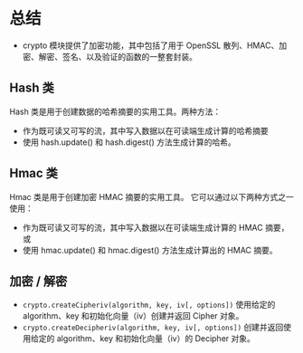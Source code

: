 # 总结

- crypto 模块提供了加密功能，其中包括了用于 OpenSSL 散列、HMAC、加密、解密、签名、以及验证的函数的一整套封装。

## Hash 类

Hash 类是用于创建数据的哈希摘要的实用工具。两种方法：

- 作为既可读又可写的流，其中写入数据以在可读端生成计算的哈希摘要
- 使用 hash.update() 和 hash.digest() 方法生成计算的哈希。

## Hmac 类

Hmac 类是用于创建加密 HMAC 摘要的实用工具。 它可以通过以下两种方式之一使用：

- 作为既可读又可写的流，其中写入数据以在可读端生成计算的 HMAC 摘要，或
- 使用 hmac.update() 和 hmac.digest() 方法生成计算出的 HMAC 摘要。

## 加密 / 解密

- `crypto.createCipheriv(algorithm, key, iv[, options])`
  使用给定的 algorithm、key 和初始化向量（iv）创建并返回 Cipher 对象。
- `crypto.createDecipheriv(algorithm, key, iv[, options])`
  创建并返回使用给定的 algorithm、key 和初始化向量（iv）的 Decipher 对象。
